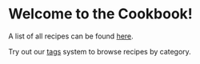 # Welcome to the Cookbook!

A list of all recipes can be found [here](all_recipes.html).

Try out our [tags](tags.html) system to browse recipes by category.
